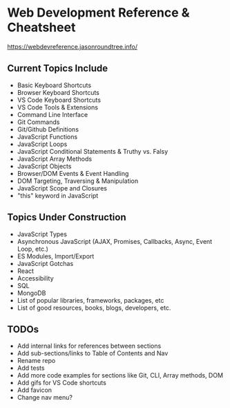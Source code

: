 # Web Development Reference & Cheatsheet

https://webdevreference.jasonroundtree.info/

## Current Topics Include
- Basic Keyboard Shortcuts
- Browser Keyboard Shortcuts
- VS Code Keyboard Shortcuts
- VS Code Tools & Extensions
- Command Line Interface
- Git Commands
- Git/Github Definitions
- JavaScript Functions
- JavaScript Loops
- JavaScript Conditional Statements & Truthy vs. Falsy
- JavaScript Array Methods
- JavaScript Objects
- Browser/DOM Events & Event Handling
- DOM Targeting, Traversing & Manipulation
- JavaScript Scope and Closures
- "this" keyword in JavaScript

## Topics Under Construction
- JavaScript Types
- Asynchronous JavaScript (AJAX, Promises, Callbacks, Async, Event Loop, etc.)
- ES Modules, Import/Export
- JavaScript Gotchas
- React
- Accessibility
- SQL
- MongoDB
- List of popular libraries, frameworks, packages, etc
- List of good resources, books, blogs, developers, etc.

## TODOs
- Add internal links for references between sections
- Add sub-sections/links to Table of Contents and Nav
- Rename repo
- Add tests
- Add more code examples for sections like Git, CLI, Array methods, DOM
- Add gifs for VS Code shortcuts
- Add favicon
- Change nav menu? 
